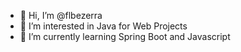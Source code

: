 - 👋 Hi, I’m @flbezerra
- 👀 I’m interested in Java for Web Projects
- 🌱 I’m currently learning Spring Boot and Javascript

<!---
flbezerra/flbezerra is a ✨ special ✨ repository because its `README.md` (this file) appears on your GitHub profile.
You can click the Preview link to take a look at your changes.
--->
